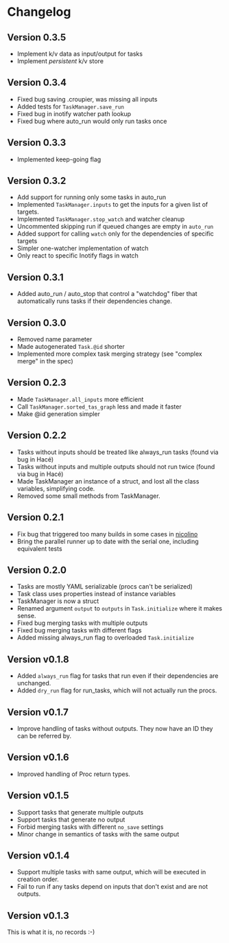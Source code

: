 # Changelog

## Version 0.3.5

* Implement k/v data as input/output for tasks
* Implement *persistent* k/v store

## Version 0.3.4

* Fixed bug saving .croupier, was missing all inputs
* Added tests for `TaskManager.save_run`
* Fixed bug in inotify watcher path lookup
* Fixed bug where auto_run would only run tasks once

## Version 0.3.3

* Implemented keep-going flag

## Version 0.3.2

* Add support for running only some tasks in auto_run
* Implemented `TaskManager.inputs` to get the inputs for
  a given list of targets.
* Implemented `TaskManager.stop_watch` and watcher cleanup
* Uncommented skipping run if queued changes are empty in `auto_run`
* Added support for calling `watch` only for the dependencies of
  specific targets
* Simpler one-watcher implementation of watch
* Only react to specific Inotify flags in watch

## Version 0.3.1

* Added auto_run / auto_stop that control a "watchdog" fiber that
  automatically runs tasks if their dependencies change.

## Version 0.3.0

* Removed name parameter
* Made autogenerated `Task.@id` shorter
* Implemented more complex task merging strategy (see
  "complex merge" in the spec)

## Version 0.2.3

* Made `TaskManager.all_inputs` more efficient
* Call `TaskManager.sorted_tas_graph` less and made it faster
* Make @id generation simpler

## Version 0.2.2

* Tasks without inputs should be treated like always_run tasks
  (found via bug in Hacé)
* Tasks without inputs and multiple outputs should not run twice
  (found via bug in Hacé)
* Made TaskManager an instance of a struct, and lost all the
  class variables, simplifying code.
* Removed some small methods from TaskManager.

## Version 0.2.1

* Fix bug that triggered too many builds in some cases in
  [nicolino](https://github.com/ralsina/nicolino)
* Bring the parallel runner up to date with the serial one,
  including equivalent tests

## Version 0.2.0

* Tasks are mostly YAML serializable (procs can't be serialized)
* Task class uses properties instead of instance variables
* TaskManager is now a struct
* Renamed argument `output` to `outputs` in `Task.initialize` where
  it makes sense.
* Fixed bug merging tasks with multiple outputs
* Fixed bug merging tasks with different flags
* Added missing always_run flag to overloaded `Task.initialize`

## Version v0.1.8

* Added `always_run` flag for tasks that run even if their dependencies
  are unchanged.
* Added `dry_run` flag for run_tasks, which will not actually run the
  procs.

## Version v0.1.7

* Improve handling of tasks without outputs.
  They now have an ID they can be referred by.

## Version v0.1.6

* Improved handling of Proc return types.

## Version v0.1.5

* Support tasks that generate multiple outputs
* Support tasks that generate no output
* Forbid merging tasks with different `no_save` settings
* Minor change in semantics of tasks with the same output

## Version v0.1.4

* Support multiple tasks with same output, which will be executed in creation order.
* Fail to run if any tasks depend on inputs that don't exist and are not outputs.

## Version v0.1.3

This is what it is, no records :-)
